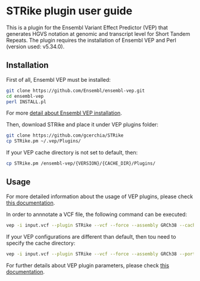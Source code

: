 # STRike plugin user guide

This is a plugin for the Ensembl Variant Effect Predictor (VEP) that generates HGVS notation at genomic and transcript level for Short Tandem Repeats. The plugin requires the installation of Ensembl VEP and Perl (version used: v5.34.0).

## Installation

First of all, Ensembl VEP must be installed:

```bash
git clone https://github.com/Ensembl/ensembl-vep.git
cd ensembl-vep
perl INSTALL.pl
```

For more [detail about Ensembl VEP installation](https://github.com/Ensembl/ensembl-vep).

Then, download STRike and place it under VEP plugins folder:

```bash
git clone https://github.com/gcerchia/STRike
cp STRike.pm ~/.vep/Plugins/
```

If your VEP cache directory is not set to default, then:
```bash
cp STRike.pm /ensembl-vep/{VERSION}/{CACHE_DIR}/Plugins/
```

## Usage

For more detailed information about the usage of VEP plugins, please check [this documentation](https://www.ensembl.org/info/docs/tools/vep/script/vep_plugins.html).

In order to annnotate a VCF file, the following command can be executed:

```bash
vep -i input.vcf --plugin STRike --vcf --force --assembly GRCh38 --cache --port 3337
```

If your VEP configurations are different than default, then tou need to specify the cache directory:

```bash
vep -i input.vcf --plugin STRike --vcf --force --assembly GRCh38 --port 3337 --cache --dir /ensembl-vep/{VERSION}/{CACHE_DIR}/Plugins/
```

For further details about VEP plugin parameters, please check [this documentation](https://www.ensembl.org/info/docs/tools/vep/script/vep_options.html#opt_plugin).
